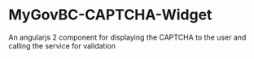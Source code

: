 # MyGovBC-CAPTCHA-Widget
An angularjs 2 component for displaying the CAPTCHA to the user and calling the service for validation
